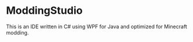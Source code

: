ModdingStudio
=============

This is an IDE written in C# using WPF for Java and optimized for Minecraft modding.
